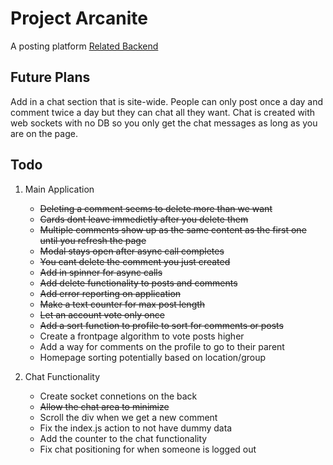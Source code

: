 # Project Arcanite

A posting platform
[Related Backend](https://github.com/riderjensen/arcanite-back)
## Future Plans

Add in a chat section that is site-wide. People can only post once a day and comment twice a day but they can chat all they want. Chat is created with web sockets with no DB so you only get the chat messages as long as you are on the page.

## Todo

1. Main Application
    * ~~Deleting a comment seems to delete more than we want~~
    * ~~Cards dont leave immedietly after you delete them~~
    * ~~Multiple comments show up as the same content as the first one until you refresh the page~~
    * ~~Modal stays open after async call completes~~
    * ~~You cant delete the comment you just created~~
    * ~~Add in spinner for async calls~~    
    * ~~Add delete functionality to posts and comments~~
    * ~~Add error reporting on application~~
    * ~~Make a text counter for max post length~~
    * ~~Let an account vote only once~~
    * ~~Add a sort function to profile to sort for comments or posts~~
    * Create a frontpage algorithm to vote posts higher
    * Add a way for comments on the profile to go to their parent
    * Homepage sorting potentially based on location/group

2. Chat Functionality
    * Create socket connetions on the back
    * ~~Allow the chat area to minimize~~
    * Scroll the div when we get a new comment
    * Fix the index.js action to not have dummy data
    * Add the counter to the chat functionality
    * Fix chat positioning for when someone is logged out
